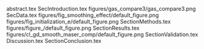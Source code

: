abstract.tex
SecIntroduction.tex
figures/gas_compare3/gas_compare3.png
SecData.tex
figures/fig_smoothing_effect/default_figure.png
figures/fig_initialization_e/default_figure.png
SectionMethods.tex
figures/figure_/default_figure.png
SectionResults.tex
figures/cl_gd_smooth_maser_comp/default_figure.png
SectionValidation.tex
Discussion.tex
SectionConclusion.tex
